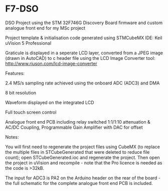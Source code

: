 # F7-DSO
DSO Project using the STM 32F746G Discovery Board firmware and custom analogue front end for my MSc project

Project template & initialisation code generated using STMCubeMX
IDE: Keil uVision 5 Professional

Graticule is displayed in a seperate LCD layer, converted from a JPEG image (drawn in AutoCAD) to c header file using the LCD Image Converter tool: http://www.riuson.com/lcd-image-converter

Features:

2.4 MS/s sampling rate achieved using the onboard ADC (ADC3) and DMA

8 bit resolution

Waveform displayed on the integrated LCD

Full touch screen control

Analogue front end PCB including relay switched 1:1/1:10 attenuation & AC/DC Coupling, Programmable Gain Amplifier with DAC for offset
        
Notes:

You will first need to regenerate the project files using CubeMX (to replace the multiple files in STCubeGenerated that were deleted to reduce file count); open STCubeGenerated.ioc and regenerate the project. Then open the project in uVision and recompile - note that the Pro licence is needed as the code is >32kB.

The input for ADC3 is PA2 on the Arduino header on the rear of the board - the full schematic for the complete analogue front end PCB is included.

